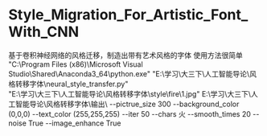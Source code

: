 # Style_Migration_For_Artistic_Font_With_CNN
基于卷积神经网络的风格迁移，制造出带有艺术风格的字体
使用方法很简单
"C:\Program Files (x86)\Microsoft Visual Studio\Shared\Anaconda3_64\python.exe" 
"E:\学习\大三下\人工智能导论\风格转移字体\neural_style_transfer.py"  
"E:\学习\大三下\人工智能导论\风格转移字体\style\fire\1.jpg" 
E:\学习\大三下\人工智能导论\风格转移字体\输出\ 
--pictrue_size 300 
--background_color (0,0,0) 
--text_color (255,255,255) 
--iter 50 
--chars 火 
--smooth_times 20 
--noise True 
--image_enhance True
